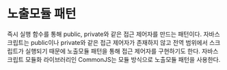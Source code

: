 # 노출모듈 패턴
즉시 실행 함수를 통해 public, private와 같은 접근 제어자를 만드는 패턴이다.
자바스크립트는 public이나 private와 같은 접근 제어자가 존재하지 않고 전역 범위에서 스크립트가 실행되기 때문에 노출모듈 패턴을 통해 접근 제어자를 구현하기도 한다.
자바스크립트 모듈화 라이브러리인 CommonJS는 모듈 방식으로 노출모듈 패턴을 사용한다.